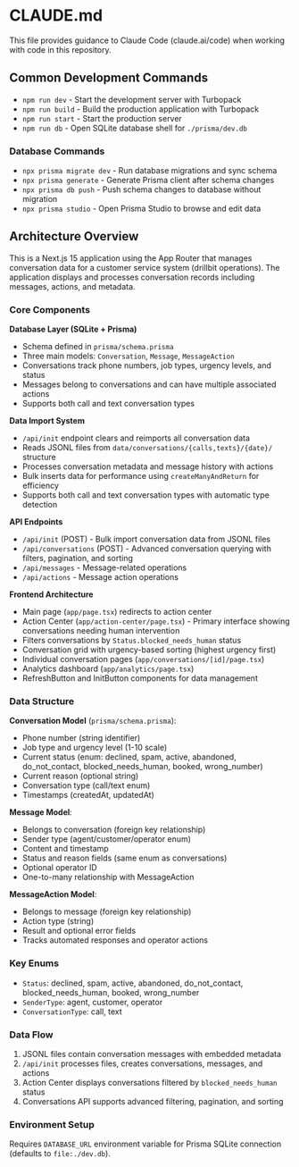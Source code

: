 # CLAUDE.md

This file provides guidance to Claude Code (claude.ai/code) when working with code in this repository.

## Common Development Commands

- `npm run dev` - Start the development server with Turbopack
- `npm run build` - Build the production application with Turbopack
- `npm run start` - Start the production server
- `npm run db` - Open SQLite database shell for `./prisma/dev.db`

### Database Commands
- `npx prisma migrate dev` - Run database migrations and sync schema
- `npx prisma generate` - Generate Prisma client after schema changes
- `npx prisma db push` - Push schema changes to database without migration
- `npx prisma studio` - Open Prisma Studio to browse and edit data

## Architecture Overview

This is a Next.js 15 application using the App Router that manages conversation data for a customer service system (drillbit operations). The application displays and processes conversation records including messages, actions, and metadata.

### Core Components

**Database Layer (SQLite + Prisma)**
- Schema defined in `prisma/schema.prisma`
- Three main models: `Conversation`, `Message`, `MessageAction`
- Conversations track phone numbers, job types, urgency levels, and status
- Messages belong to conversations and can have multiple associated actions
- Supports both call and text conversation types

**Data Import System**
- `/api/init` endpoint clears and reimports all conversation data
- Reads JSONL files from `data/conversations/{calls,texts}/{date}/` structure
- Processes conversation metadata and message history with actions
- Bulk inserts data for performance using `createManyAndReturn` for efficiency
- Supports both call and text conversation types with automatic type detection

**API Endpoints**
- `/api/init` (POST) - Bulk import conversation data from JSONL files
- `/api/conversations` (POST) - Advanced conversation querying with filters, pagination, and sorting
- `/api/messages` - Message-related operations
- `/api/actions` - Message action operations

**Frontend Architecture**
- Main page (`app/page.tsx`) redirects to action center
- Action Center (`app/action-center/page.tsx`) - Primary interface showing conversations needing human intervention
- Filters conversations by `Status.blocked_needs_human` status
- Conversation grid with urgency-based sorting (highest urgency first)
- Individual conversation pages (`app/conversations/[id]/page.tsx`)
- Analytics dashboard (`app/analytics/page.tsx`)
- RefreshButton and InitButton components for data management

### Data Structure

**Conversation Model** (`prisma/schema.prisma`):
- Phone number (string identifier)
- Job type and urgency level (1-10 scale)
- Current status (enum: declined, spam, active, abandoned, do_not_contact, blocked_needs_human, booked, wrong_number)
- Current reason (optional string)
- Conversation type (call/text enum)
- Timestamps (createdAt, updatedAt)

**Message Model**:
- Belongs to conversation (foreign key relationship)
- Sender type (agent/customer/operator enum)
- Content and timestamp
- Status and reason fields (same enum as conversations)
- Optional operator ID
- One-to-many relationship with MessageAction

**MessageAction Model**:
- Belongs to message (foreign key relationship)
- Action type (string)
- Result and optional error fields
- Tracks automated responses and operator actions

### Key Enums
- `Status`: declined, spam, active, abandoned, do_not_contact, blocked_needs_human, booked, wrong_number
- `SenderType`: agent, customer, operator
- `ConversationType`: call, text

### Data Flow
1. JSONL files contain conversation messages with embedded metadata
2. `/api/init` processes files, creates conversations, messages, and actions
3. Action Center displays conversations filtered by `blocked_needs_human` status
4. Conversations API supports advanced filtering, pagination, and sorting

### Environment Setup

Requires `DATABASE_URL` environment variable for Prisma SQLite connection (defaults to `file:./dev.db`).